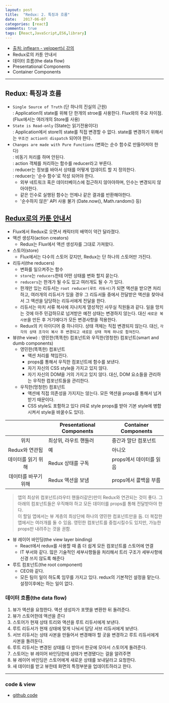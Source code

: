```yaml
---
layout: post
title:  "Redux: 2. 특징과 흐름"
date:   2017-06-07
categories: [react]
comments: true
tags: [React,JavaScript,ES6,library]
---
```


- [출처: inflearn - velopert님 강의](https://www.inflearn.com/course/react-%EA%B0%95%EC%A2%8C-velopert/)
- Redux로의 카툰 안내서
- 데이터 흐름(the data flow)
- Presentational Components
- Container Components

<!--more-->

---

## Redux: 특징과 흐름
- `Single Source of Truth` (단 하나의 진실의 근원)<br>
: Application의 state를 위해 단 한개의 stroe를 사용한다. Flux와의 주요 차이점.(Flux에서는 여러개의 Store를 사용) <br>
- `State is Read-only`  (State는 읽기전용이다)<br>
: Application에서 store의 state를 직접 변경할 수 없다. state를 변경하기 위해서는 `무조건 action이 dispatch` 되어야 한다.<br>
- `Changes are made with Pure Functions` (변화는 순수 함수로 만들어져야 한다)<br>
: 비동기 처리를 하며 안된다.<br>
: action 객체를 처리하는 함수를 reducer라고 부른다.<br>
: reducer는 정보를 바아서 상태를 어떻게 업데이트 할 지 정의한다.<br>
: reducer는 '순수 함수'로 작성 되어야 한다.<br>  
    - 외부 네트워크 혹은 데이터베이스에 접근하지 않아야하며, 인수는 변경되지 않아야한다.<br>
    - 같은 인수로 실행된 함수는 언제나 같은 결과를 반환해야한다.<br>
    - '순수하지 않은' API 사용 불가 (Date.now(), Math.random() 등)<br>

## [Redux로의 카툰 안내서](http://bestalign.github.io/2015/10/26/cartoon-intro-to-redux/)
- Flux에서 Redux로 오면서 캐릭터의 배역이 약간 달라졌다.<br>
- 액션 생성자(action creators)<br>
    - Redux는 Flux에서 액션 생성자를 그대로 가져왔다.<br>
- 스토어(store)<br>
    - Flux에서는 다수의 스토어 갖지만, Redux는 단 하나의 스토어만 가진다.<br>
- 리듀서(the reducers)<br>
    - 변화를 일으켜주는 함수<br>
    - `store`는 `reducers`한테 어떤 상태를 변화 할지 묻는다.<br>
    - `reducers`는 한개가 될 수도 있고 여러개도 될 수 가 있다.<br>
    - 한개만 있는 리듀서는 `root reducer(루트 리듀서)`가 되면 액션을 받으면 처리하고, 여러개의 리듀서가 있을 경우 그 리듀서들 중에서 전달받은 액션을 찾아내서 그 액션을 담당하는 리듀서에게 전달을 한다.<br>
    - 리듀서는 마치 서류 복사에 지나치게 열성적인 사무실 직원들과 같다. 일을 망치는 것에 아주 민감하므로 넘겨받은 예전 상태는 변경하지 않는다. 대신 `새로운 복사본`을 만든 후 거기에다가 모든 변경사항을 적용한다.<br>
    - Redux의 키 아이디어 중 하나이다. 상태 객체는 직접 변경되지 않는다. 대신, `각각의 상태 조각이 복사 후 변경되고 새로운 상태 객체 하나로 합쳐진다`.<br>
- 뷰(the view) : 영민한(똑똑한) 컴포넌트와 우직한(멍청한) 컴포넌트(smart and dumb components)<br>
    - 영민한(똑똑한) 컴포넌트<br>
        - 액션 처리를 책임진다.<br>
        - props를 통해서 우직한 컴포넌트에 함수를 보낸다.<br>
        - 자기 자신의 CSS style을 가지고 있지 않다.<br>
        - 자기 자신의 DOM을 거의 가지고 있지 않다. 대신, DOM 요소들을 관리하는 우직한 컴포넌트들을 관리한다.<br>
    - 우직한(멍청한) 컴포넌트<br>
        - 액션에 직접 의존성을 가지지는 않는다.  모든 액션을 props를 통해서 넘겨받기 때문이다.<br>
        - CSS style도 포함하고 있다 (따로 style props를 받아 기본 style에 병합시켜서 style을 바꿀수도 있다).<br>

| |  Presentational Components | Container Components |
| :-: | --- | --- |
| 위치 |	최상위, 라우트 핸들러 | 중간과 말단 컴포넌트 |
| Redux와 연관됨 |	예 | 아니오 |
| 데이터를 읽기 위해 | Redux 상태를 구독 | props에서 데이터를 읽음 |
| 데이터를 바꾸기 위해 | Redux 액션을 보냄	| props에서 콜백을 부름 |

> 앱의 최상위 컴포넌트(라우터 핸들러같은)만이 Redux와 연관되는 것이 좋다. 그 아래의 컴포넌트들은 우직해야 하고 모든 데이터를 props를 통해 전달받아야 한다. <br>
> 이 할일 앱에서는 뷰 게층의 최상단에 하나의 영민한 컴포넌트만을 둠. 더 복잡한 앱에서는 여러개를 둘 수 있음. 영민한 컴포넌트를 중첩시킬수도 있지만, 가능한 props만 내려주는 것을 권함.

- 뷰 레이어 바인딩(the view layer binding)<br>
    - React에서 redux를 사용할 때 좀 더 쉽게 모든 컴포넌트를 스토어에 연결<br>
    - IT 부서와 같다. 많은 기술적인 세부사항들을 처리해서 트리 구조가 세부사항에 신경 쓰지 않도록 해준다<br>
- 루트 컴포넌트(the root component)<br>
    - CEO와 같다.<br>
    - 모든 팀이 일이 하도록 임무를 가지고 있다. redux의 기본적인 설정을 맡는다. 설정이후에는 하는 일이 없다.<br>

### 데이터 흐름(the data flow)
1. 뷰가 액션을 요청한다. 액션 생성자가 포맷을 변환한 뒤 돌려준다.
2. 뷰가 스토어한데 액션을 준다
3. 스토어가 현재 상태 트리와 액션을 루트 리듀서에게 보낸다.
4. 루트 리듀서가 현재 상태에 맞게 나눠서 담당 서브 리듀서에게 보낸다.
5. 서브 리듀서는 상태 사본을 만들어서 변경해야 할 곳을 변경하고 루트 리듀서에게 사본을 돌려둔다.
6. 루트 리듀서는 변경된 상태를 다 받아서 한곳에 모아서 스토어게 돌려준다.
7. 스토어는 뷰 레이어 바인딩한테 상태가 변경됐다는 걸을 알려주면
8. 뷰 레이어 바인딩은 스토어에게 새로운 상태를 보내달라고 요청한다.
9. 새 데이터를 받고 뷰한테 화면의 특정부분을 업데이트하라고 한다.


---

### code & view
- [github code](https://github.com/rockquai/React-Express/tree/master/05.React-Redux/redux-example)